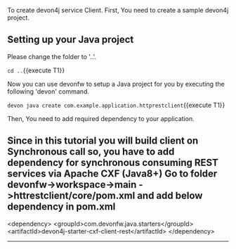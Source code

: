 To create devon4j service Client. First, You need to create a sample devon4j project.



## Setting up your Java project

Please change the folder to &#39;..&#39;.

`cd ..`{{execute T1}}

Now you can use devonfw to setup a Java project for you by executing the following 'devon' command.

`devon java create com.example.application.httprestclient`{{execute T1}}

Then, You need to add required dependency to your application.

Since in this tutorial you will build client on Synchronous call so, you have to add dependency for synchronous consuming REST services via Apache CXF (Java8+)
Go to folder devonfw-&gt;workspace-&gt;main -&gt;httrestclient/core/pom.xml and add below dependency in pom.xml
----
&lt;dependency&gt;
  &lt;groupId&gt;com.devonfw.java.starters&lt;/groupId&gt;
  &lt;artifactId&gt;devon4j-starter-cxf-client-rest&lt;/artifactId&gt;
&lt;/dependency&gt;

----

